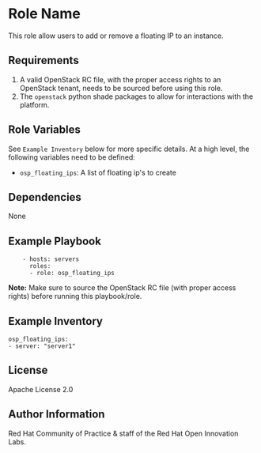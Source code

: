 Role Name
=========

This role allow users to add or remove a floating IP to an instance.

Requirements
------------

1. A valid OpenStack RC file, with the proper access rights to an OpenStack tenant, needs to be sourced before using this role.
1. The `openstack` python shade packages to allow for interactions with the platform.


Role Variables
--------------

See `Example Inventory` below for more specific details. At a high level, the following variables need to be defined:

- `osp_floating_ips`: A list of floating ip's to create

Dependencies
------------

None


Example Playbook
----------------

```
    - hosts: servers
      roles:
      - role: osp_floating_ips
```

**Note:** Make sure to source the OpenStack RC file (with proper access rights) before running this playbook/role.

Example Inventory
----------------

```
osp_floating_ips:
- server: "server1"
```


License
-------

Apache License 2.0

Author Information
------------------

Red Hat Community of Practice & staff of the Red Hat Open Innovation Labs.
